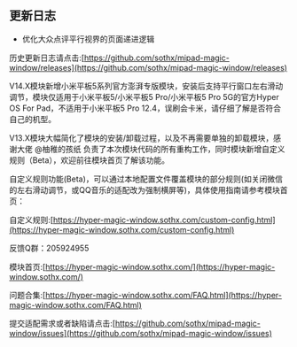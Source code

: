 ## 更新日志

- 优化大众点评平行视界的页面递进逻辑


历史更新日志请点击:[https://github.com/sothx/mipad-magic-window/releases](https://github.com/sothx/mipad-magic-window/releases)

V14.X模块新增小米平板5系列官方澎湃专版模块，安装后支持平行窗口左右滑动调节，模块仅适用于小米平板5/小米平板5 Pro/小米平板5 Pro 5G的官方Hyper OS For Pad，不适用于小米平板5 Pro 12.4，误刷会卡米，请仔细了解是否符合自己的机型。

V13.X模块大幅简化了模块的安装/卸载过程，以及不再需要单独的卸载模块，感谢大佬 @柚稚的孩纸 负责了本次模块代码的所有重构工作，同时模块新增自定义规则（Beta），欢迎前往模块首页了解该功能。

自定义规则功能(Beta)，可以通过本地配置文件覆盖模块的部分规则(如关闭微信的左右滑动调节，或QQ音乐的适配改为强制横屏等)，具体使用指南请参考模块首页：

自定义规则:[https://hyper-magic-window.sothx.com/custom-config.html](https://hyper-magic-window.sothx.com/custom-config.html)

反馈Q群：205924955 

模块首页:[https://hyper-magic-window.sothx.com/](https://hyper-magic-window.sothx.com/)


问题合集:[https://hyper-magic-window.sothx.com/FAQ.html](https://hyper-magic-window.sothx.com/FAQ.html)


提交适配需求或者缺陷请点击:[https://github.com/sothx/mipad-magic-window/issues](https://github.com/sothx/mipad-magic-window/issues)
